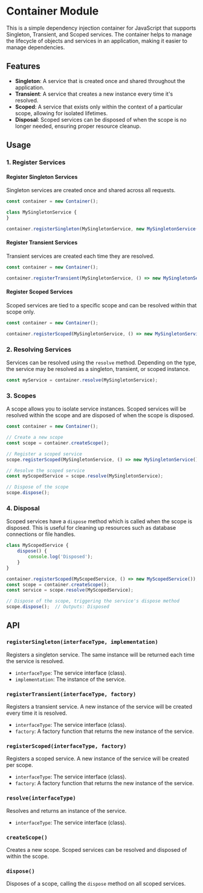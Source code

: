 # Container Module

This is a simple dependency injection container for JavaScript that supports Singleton, Transient, and Scoped services.
The container helps to manage the lifecycle of objects and services in an application, making it easier to manage
dependencies.

## Features

- **Singleton**: A service that is created once and shared throughout the application.
- **Transient**: A service that creates a new instance every time it's resolved.
- **Scoped**: A service that exists only within the context of a particular scope, allowing for isolated lifetimes.
- **Disposal**: Scoped services can be disposed of when the scope is no longer needed, ensuring proper resource cleanup.

## Usage

### 1. Register Services

#### Register Singleton Services

Singleton services are created once and shared across all requests.

```javascript
const container = new Container();

class MySingletonService {
}

container.registerSingleton(MySingletonService, new MySingletonService());
```

#### Register Transient Services

Transient services are created each time they are resolved.

```javascript
const container = new Container();

container.registerTransient(MySingletonService, () => new MySingletonService());
```

#### Register Scoped Services

Scoped services are tied to a specific scope and can be resolved within that scope only.

```javascript
const container = new Container();

container.registerScoped(MySingletonService, () => new MySingletonService());
```

### 2. Resolving Services

Services can be resolved using the `resolve` method. Depending on the type, the service may be resolved as a singleton,
transient, or scoped instance.

```javascript
const myService = container.resolve(MySingletonService);
```

### 3. Scopes

A scope allows you to isolate service instances. Scoped services will be resolved within the scope and are disposed of
when the scope is disposed.

```javascript
const container = new Container();

// Create a new scope
const scope = container.createScope();

// Register a scoped service
scope.registerScoped(MySingletonService, () => new MySingletonService());

// Resolve the scoped service
const myScopedService = scope.resolve(MySingletonService);

// Dispose of the scope
scope.dispose();
```

### 4. Disposal

Scoped services have a `dispose` method which is called when the scope is disposed. This is useful for cleaning up
resources such as database connections or file handles.

```javascript
class MyScopedService {
    dispose() {
        console.log('Disposed');
    }
}

container.registerScoped(MyScopedService, () => new MyScopedService());
const scope = container.createScope();
const service = scope.resolve(MyScopedService);

// Dispose of the scope, triggering the service's dispose method
scope.dispose();  // Outputs: Disposed
```

## API

### `registerSingleton(interfaceType, implementation)`

Registers a singleton service. The same instance will be returned each time the service is resolved.

- `interfaceType`: The service interface (class).
- `implementation`: The instance of the service.

### `registerTransient(interfaceType, factory)`

Registers a transient service. A new instance of the service will be created every time it is resolved.

- `interfaceType`: The service interface (class).
- `factory`: A factory function that returns the new instance of the service.

### `registerScoped(interfaceType, factory)`

Registers a scoped service. A new instance of the service will be created per scope.

- `interfaceType`: The service interface (class).
- `factory`: A factory function that returns the new instance of the service.

### `resolve(interfaceType)`

Resolves and returns an instance of the service.

- `interfaceType`: The service interface (class).

### `createScope()`

Creates a new scope. Scoped services can be resolved and disposed of within the scope.

### `dispose()`

Disposes of a scope, calling the `dispose` method on all scoped services.

